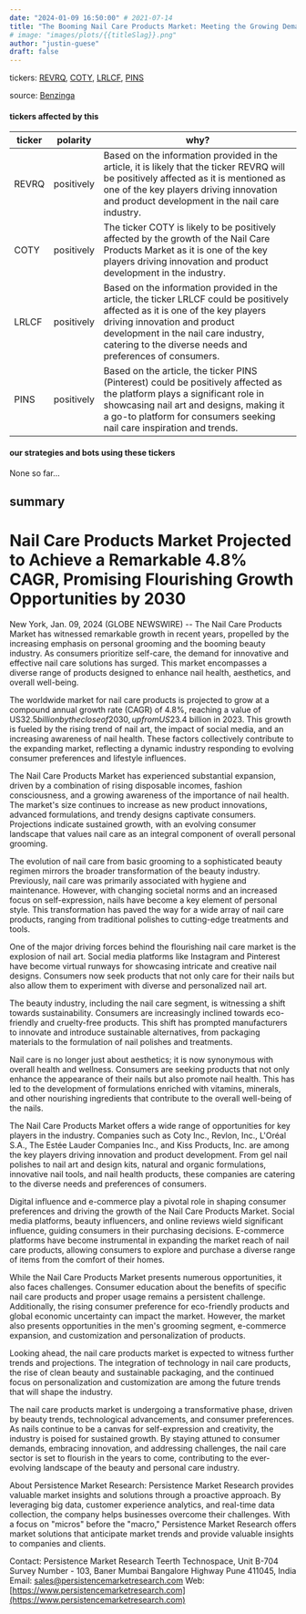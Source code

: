 ```yaml
---
date: "2024-01-09 16:50:00" # 2021-07-14
title: "The Booming Nail Care Products Market: Meeting the Growing Demand for Innovative Self-Care Solutions"
# image: "images/plots/{{titleSlag}}.png"
author: "justin-guese"
draft: false
---
```

tickers: <a href='https://finance.yahoo.com/quote/REVRQ' target='_blank'>REVRQ</a>, <a href='https://finance.yahoo.com/quote/COTY' target='_blank'>COTY</a>, <a href='https://finance.yahoo.com/quote/LRLCF' target='_blank'>LRLCF</a>, <a href='https://finance.yahoo.com/quote/PINS' target='_blank'>PINS</a> 

source: <a href='https://www.globenewswire.com/news-release/2024/01/09/2806544/0/en/Nail-Care-Products-Market-Projected-to-Achieve-a-Remarkable-4-8-CAGR-Promising-Flourishing-Growth-Opportunities-by-2030-By-Persistence-Market-Research.html' target='_blank'>Benzinga</a>

#### tickers affected by this

| ticker | polarity | why? |
|------------|------------|------------|
| REVRQ | positively | Based on the information provided in the article, it is likely that the ticker REVRQ will be positively affected as it is mentioned as one of the key players driving innovation and product development in the nail care industry. |
| COTY | positively | The ticker COTY is likely to be positively affected by the growth of the Nail Care Products Market as it is one of the key players driving innovation and product development in the industry. |
| LRLCF | positively | Based on the information provided in the article, the ticker LRLCF could be positively affected as it is one of the key players driving innovation and product development in the nail care industry, catering to the diverse needs and preferences of consumers. |
| PINS | positively | Based on the article, the ticker PINS (Pinterest) could be positively affected as the platform plays a significant role in showcasing nail art and designs, making it a go-to platform for consumers seeking nail care inspiration and trends. |



#### our strategies and bots using these tickers

None so far...

## summary

# Nail Care Products Market Projected to Achieve a Remarkable 4.8% CAGR, Promising Flourishing Growth Opportunities by 2030

New York, Jan. 09, 2024 (GLOBE NEWSWIRE) -- The Nail Care Products Market has witnessed remarkable growth in recent years, propelled by the increasing emphasis on personal grooming and the booming beauty industry. As consumers prioritize self-care, the demand for innovative and effective nail care solutions has surged. This market encompasses a diverse range of products designed to enhance nail health, aesthetics, and overall well-being.

The worldwide market for nail care products is projected to grow at a compound annual growth rate (CAGR) of 4.8%, reaching a value of US$32.5 billion by the close of 2030, up from US$23.4 billion in 2023. This growth is fueled by the rising trend of nail art, the impact of social media, and an increasing awareness of nail health. These factors collectively contribute to the expanding market, reflecting a dynamic industry responding to evolving consumer preferences and lifestyle influences.

The Nail Care Products Market has experienced substantial expansion, driven by a combination of rising disposable incomes, fashion consciousness, and a growing awareness of the importance of nail health. The market's size continues to increase as new product innovations, advanced formulations, and trendy designs captivate consumers. Projections indicate sustained growth, with an evolving consumer landscape that values nail care as an integral component of overall personal grooming.

The evolution of nail care from basic grooming to a sophisticated beauty regimen mirrors the broader transformation of the beauty industry. Previously, nail care was primarily associated with hygiene and maintenance. However, with changing societal norms and an increased focus on self-expression, nails have become a key element of personal style. This transformation has paved the way for a wide array of nail care products, ranging from traditional polishes to cutting-edge treatments and tools.

One of the major driving forces behind the flourishing nail care market is the explosion of nail art. Social media platforms like Instagram and Pinterest have become virtual runways for showcasing intricate and creative nail designs. Consumers now seek products that not only care for their nails but also allow them to experiment with diverse and personalized nail art.

The beauty industry, including the nail care segment, is witnessing a shift towards sustainability. Consumers are increasingly inclined towards eco-friendly and cruelty-free products. This shift has prompted manufacturers to innovate and introduce sustainable alternatives, from packaging materials to the formulation of nail polishes and treatments.

Nail care is no longer just about aesthetics; it is now synonymous with overall health and wellness. Consumers are seeking products that not only enhance the appearance of their nails but also promote nail health. This has led to the development of formulations enriched with vitamins, minerals, and other nourishing ingredients that contribute to the overall well-being of the nails.

The Nail Care Products Market offers a wide range of opportunities for key players in the industry. Companies such as Coty Inc., Revlon, Inc., L'Oréal S.A., The Estée Lauder Companies Inc., and Kiss Products, Inc. are among the key players driving innovation and product development. From gel nail polishes to nail art and design kits, natural and organic formulations, innovative nail tools, and nail health products, these companies are catering to the diverse needs and preferences of consumers.

Digital influence and e-commerce play a pivotal role in shaping consumer preferences and driving the growth of the Nail Care Products Market. Social media platforms, beauty influencers, and online reviews wield significant influence, guiding consumers in their purchasing decisions. E-commerce platforms have become instrumental in expanding the market reach of nail care products, allowing consumers to explore and purchase a diverse range of items from the comfort of their homes.

While the Nail Care Products Market presents numerous opportunities, it also faces challenges. Consumer education about the benefits of specific nail care products and proper usage remains a persistent challenge. Additionally, the rising consumer preference for eco-friendly products and global economic uncertainty can impact the market. However, the market also presents opportunities in the men's grooming segment, e-commerce expansion, and customization and personalization of products.

Looking ahead, the nail care products market is expected to witness further trends and projections. The integration of technology in nail care products, the rise of clean beauty and sustainable packaging, and the continued focus on personalization and customization are among the future trends that will shape the industry.

The nail care products market is undergoing a transformative phase, driven by beauty trends, technological advancements, and consumer preferences. As nails continue to be a canvas for self-expression and creativity, the industry is poised for sustained growth. By staying attuned to consumer demands, embracing innovation, and addressing challenges, the nail care sector is set to flourish in the years to come, contributing to the ever-evolving landscape of the beauty and personal care industry.

About Persistence Market Research:
Persistence Market Research provides valuable market insights and solutions through a proactive approach. By leveraging big data, customer experience analytics, and real-time data collection, the company helps businesses overcome their challenges. With a focus on "micros" before the "macro," Persistence Market Research offers market solutions that anticipate market trends and provide valuable insights to companies and clients.

Contact:
Persistence Market Research
Teerth Technospace, Unit B-704
Survey Number - 103, Baner
Mumbai Bangalore Highway
Pune 411045, India
Email: sales@persistencemarketresearch.com
Web: [https://www.persistencemarketresearch.com](https://www.persistencemarketresearch.com)